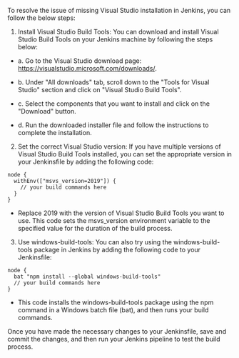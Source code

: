 To resolve the issue of missing Visual Studio installation in Jenkins, you can follow the below steps:

1. Install Visual Studio Build Tools: You can download and install Visual Studio Build Tools on your Jenkins machine by following the steps below:

- a. Go to the Visual Studio download page: https://visualstudio.microsoft.com/downloads/.

- b. Under "All downloads" tab, scroll down to the "Tools for Visual Studio" section and click on "Visual Studio Build Tools".

- c. Select the components that you want to install and click on the "Download" button.

- d. Run the downloaded installer file and follow the instructions to complete the installation.

2. Set the correct Visual Studio version: If you have multiple versions of Visual Studio Build Tools installed, you can set the appropriate version in your Jenkinsfile by adding the following code:

```
node {
  withEnv(["msvs_version=2019"]) {
    // your build commands here
  }
}
```
- Replace 2019 with the version of Visual Studio Build Tools you want to use. This code sets the msvs_version environment variable to the specified value for the duration of the build process.

3. Use windows-build-tools: You can also try using the windows-build-tools package in Jenkins by adding the following code to your Jenkinsfile:

```
node {
  bat "npm install --global windows-build-tools"
  // your build commands here
}
```
- This code installs the windows-build-tools package using the npm command in a Windows batch file (bat), and then runs your build commands.

Once you have made the necessary changes to your Jenkinsfile, save and commit the changes, and then run your Jenkins pipeline to test the build process.
